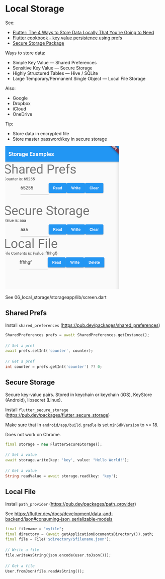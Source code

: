 # Local Storage

See:
* [Flutter: The 4 Ways to Store Data Locally That You're Going to Need](https://levelup.gitconnected.com/the-4-ways-to-store-data-locally-in-your-flutter-app-that-youre-going-to-need-abdafa991ae3)
* [Flutter cookbook - key value persistence using prefs](https://flutter.dev/docs/cookbook/persistence/key-value)
* [Secure Storage Package](https://pub.dev/packages/flutter_secure_storage)

Ways to store data:
* Simple Key Value — Shared Preferences
* Sensitive Key Value — Secure Storage
* Highly Structured Tables — Hive / SQLite
* Large Temporary/Permanent Single Object — Local File Storage

Also:
* Google
* Dropbox
* iCloud
* OneDrive

Tip:
* Store data in encrypted file
* Store master password/key in secure storage

![](img/2021-06-17-14-56-39.png)

See 06_local_storage/storageapp/lib/screen.dart

## Shared Prefs

Install `shared_preferences` (https://pub.dev/packages/shared_preferences)

```dart
SharedPreferences prefs = await SharedPreferences.getInstance();

// Set a pref
await prefs.setInt('counter', counter);

// Get a pref
int counter = prefs.getInt('counter') ?? 0;
```

## Secure Storage

Secure key-value pairs. Stored in keychain or keychain (iOS), KeyStore (Android), libsecret (Linux).

Install `flutter_secure_storage` (https://pub.dev/packages/flutter_secure_storage)

Make sure that In `android/app/build.gradle` is set `minSdkVersion` to >= 18.

Does not work on Chrome.

```dart
final storage = new FlutterSecureStorage();

// Set a value
await storage.write(key: 'key', value: "Hello World!");

// Get a value
String readValue = await storage.read(key: 'key');
```

## Local File

Install `path_provider` (https://pub.dev/packages/path_provider)

See https://flutter.dev/docs/development/data-and-backend/json#consuming-json_serializable-models

```dart
final filename = "myfile";
final directory = (await getApplicationDocumentsDirectory()).path;
final file = File('$directory/$filename.json');

// Write a file
file.writeAsString(json.encode(user.toJson()));

// Get a file
User.fromJson(file.readAsString());
```